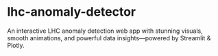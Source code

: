 # lhc-anomaly-detector
An interactive LHC anomaly detection web app with stunning visuals, smooth animations, and powerful data insights—powered by Streamlit &amp; Plotly.
